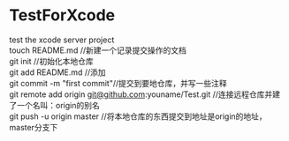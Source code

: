 # TestForXcode<br>
test the xcode server project<br>
touch README.md //新建一个记录提交操作的文档<br>
git init //初始化本地仓库<br>
git add README.md //添加<br>
git commit -m "first commit"//提交到要地仓库，并写一些注释<br>
git remote add origin git@github.com:youname/Test.git //连接远程仓库并建了一个名叫：origin的别名<br>
git push -u origin master //将本地仓库的东西提交到地址是origin的地址，master分支下
